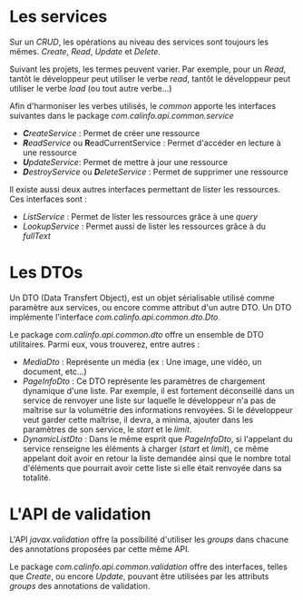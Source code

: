 
# Les services

Sur un *CRUD*, les opérations au niveau des services sont toujours les mêmes.  *Create*, *Read*, *Update* et *Delete*.

Suivant les projets, les termes peuvent varier. Par exemple, pour un *Read*, tantôt le développeur peut utiliser le verbe *read*, tantôt le développeur peut utiliser le verbe *load* (ou tout autre verbe...)

Afin d'harmoniser les verbes utilisés, le *common* apporte les interfaces suivantes dans le package *com.calinfo.api.common.service*

* ***C**reateService* : Permet de créer une ressource
* ***R**eadService* ou **R**eadCurrentService : Permet d'accéder en lecture à une ressource
* ***U**pdateService*: Permet de mettre à jour une ressource
* ***D**estroyService* ou ***D**eleteService* : Permet de supprimer une ressource

Il existe aussi deux autres interfaces permettant de lister les ressources. Ces interfaces sont :
* *ListService* : Permet de lister les ressources grâce à une *query*
* *LookupService* : Permet aussi de lister les ressources grâce à du *fullText*

# Les DTOs

Un DTO (Data Transfert Object), est un objet sérialisable utilisé comme paramètre aux services, ou encore comme attribut d'un autre DTO. Un DTO implémente l'interface *com.calinfo.api.common.dto.Dto*.

Le package *com.calinfo.api.common.dto* offre un ensemble de DTO utilitaires. Parmi eux, vous trouverez, entre autres :

* *MediaDto* : Représente un média (ex : Une image, une vidéo, un document, etc...)
* *PageInfoDto* : Ce DTO représente les paramètres de chargement dynamique d'une liste. Par exemple, il est fortement déconseillé dans un service de renvoyer une liste sur laquelle le développeur n'a pas de maîtrise sur la volumétrie des informations renvoyées. Si le développeur veut garder cette maîtrise, il devra, a minima, ajouter dans les paramètres de son service, le *start* et le *limit*.
* *DynamicListDto* : Dans le même esprit que *PageInfoDto*, si l'appelant du service renseigne les éléments à charger (*start* et *limit*), ce même appelant doit avoir en retour la liste demandée ainsi que le nombre total d'éléments que pourrait avoir cette liste si elle était renvoyée dans sa totalité.


# L'API de validation

L'API *javax.validation* offre la possibilité d'utiliser les *groups* dans chacune des annotations proposées par cette même API.

Le package *com.calinfo.api.common.validation* offre des interfaces, telles que *Create*, ou encore *Update*, pouvant être utilisées par les attributs *groups* des annotations de validation.
